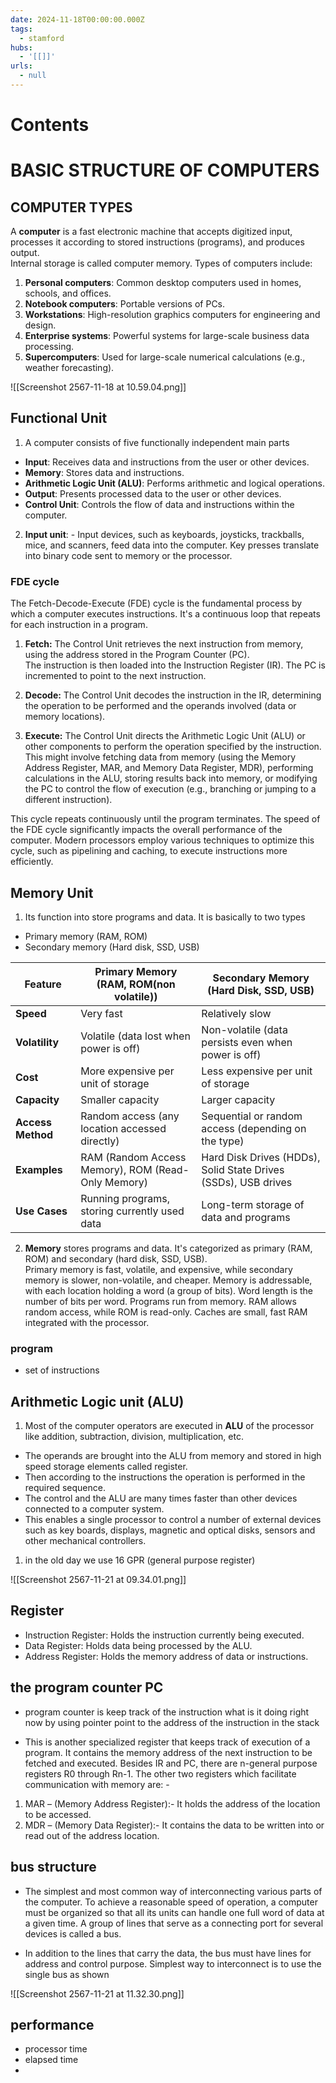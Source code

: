 ```yaml
---
date: 2024-11-18T00:00:00.000Z
tags:
  - stamford
hubs:
  - '[[]]'
urls:
  - null
---
```

# Contents

# BASIC STRUCTURE OF COMPUTERS

## COMPUTER TYPES

A **computer** is a fast electronic machine that accepts digitized input, processes it according to stored instructions (programs), and produces output.  
Internal storage is called computer memory. Types of computers include:

1. **Personal computers**: Common desktop computers used in homes, schools, and offices.
2. **Notebook computers**: Portable versions of PCs.
3. **Workstations**: High-resolution graphics computers for engineering and design.
4. **Enterprise systems**: Powerful systems for large-scale business data processing.
5. **Supercomputers**: Used for large-scale numerical calculations (e.g., weather forecasting).

![[Screenshot 2567-11-18 at 10.59.04.png]]

## Functional Unit

1. A computer consists of five functionally independent main parts

- **Input**: Receives data and instructions from the user or other devices.
- **Memory**: Stores data and instructions.
- **Arithmetic Logic Unit (ALU)**: Performs arithmetic and logical operations.
- **Output**: Presents processed data to the user or other devices.
- **Control Unit**: Controls the flow of data and instructions within the computer.

2. **Input unit**: -
   Input devices, such as keyboards, joysticks, trackballs, mice, and scanners, feed data into the computer.
   Key presses translate into binary code sent to memory or the processor.

### FDE cycle

The Fetch-Decode-Execute (FDE) cycle is the fundamental process by which a computer executes instructions. It's a continuous loop that repeats for each instruction in a program.

1. **Fetch:** The Control Unit retrieves the next instruction from memory, using the address stored in the Program Counter (PC).  
   The instruction is then loaded into the Instruction Register (IR).
   The PC is incremented to point to the next instruction.

2. **Decode:** The Control Unit decodes the instruction in the IR,
   determining the operation to be performed and the operands involved (data or memory locations).

3. **Execute:** The Control Unit directs the Arithmetic Logic Unit (ALU) or other components
   to perform the operation specified by the instruction.
   This might involve fetching data from memory (using the Memory Address Register, MAR,
   and Memory Data Register, MDR), performing calculations in the ALU, storing results back into memory,
   or modifying the PC to control the flow of execution (e.g., branching or jumping to a different instruction).

This cycle repeats continuously until the program terminates. The speed of the FDE cycle significantly impacts the overall performance of the computer. Modern processors employ various techniques to optimize this cycle, such as pipelining and caching, to execute instructions more efficiently.

## Memory Unit

1. Its function into store programs and data. It is basically to two types

- Primary memory (RAM, ROM)
- Secondary memory (Hard disk, SSD, USB)

| Feature           | Primary Memory (RAM, ROM(non volatile))                          | Secondary Memory (Hard Disk, SSD, USB)                         |
| ----------------- | -------------------------------------------------- | -------------------------------------------------------------- |
| **Speed**         | Very fast                                          | Relatively slow                                                |
| **Volatility**    | Volatile (data lost when power is off)             | Non-volatile (data persists even when power is off)            |
| **Cost**          | More expensive per unit of storage                 | Less expensive per unit of storage                             |
| **Capacity**      | Smaller capacity                                   | Larger capacity                                                |
| **Access Method** | Random access (any location accessed directly)     | Sequential or random access (depending on the type)            |
| **Examples**      | RAM (Random Access Memory), ROM (Read-Only Memory) | Hard Disk Drives (HDDs), Solid State Drives (SSDs), USB drives |
| **Use Cases**     | Running programs, storing currently used data      | Long-term storage of data and programs                         |

2. **Memory** stores programs and data. It's categorized as primary (RAM, ROM) and secondary (hard disk, SSD, USB).  
   Primary memory is fast, volatile, and expensive, while secondary memory is slower, non-volatile, and cheaper.
   Memory is addressable, with each location holding a word (a group of bits). Word length is the number of bits per word.
   Programs run from memory. RAM allows random access, while ROM is read-only. Caches are small, fast RAM integrated with the processor.

### program

- set of instructions

## Arithmetic Logic unit (ALU)

1. Most of the computer operators are executed in **ALU** of the processor like addition, subtraction, division, multiplication, etc.

- The operands are brought into the ALU from memory and stored in high speed storage elements called register.
- Then according to the instructions the operation is performed in the required sequence.
- The control and the ALU are many times faster than other devices connected to a computer system.
- This enables a single processor to control a number of external devices such as key boards, displays, magnetic and optical disks, sensors and other mechanical controllers.

1. in the old day we use 16 GPR (general purpose register)

![[Screenshot 2567-11-21 at 09.34.01.png]]

## Register

- Instruction Register: Holds the instruction currently being executed.
- Data Register: Holds data being processed by the ALU.
- Address Register: Holds the memory address of data or instructions.

## the program counter PC

- program counter is keep track of the instruction what is it doing right now
  by using pointer point to the address of the instruction in the stack

- This is another specialized register that keeps track of execution of a program.
  It contains the memory address of the next instruction to be fetched and executed.
  Besides IR and PC, there are n-general purpose registers R0 through Rn-1.
  The other two registers which facilitate communication with memory are: -

1. MAR – (Memory Address Register):- It holds the address of the location to be accessed.
2. MDR – (Memory Data Register):- It contains the data to be written into or read out of the address location.

## bus structure

- The simplest and most common way of interconnecting various parts of the computer.
  To achieve a reasonable speed of operation, a computer must be organized so that all its units can handle one full word of data at a given time.
  A group of lines that serve as a connecting port for several devices is called a bus.

- In addition to the lines that carry the data, the bus must have lines for address and control purpose.
  Simplest way to interconnect is to use the single bus as shown

![[Screenshot 2567-11-21 at 11.32.30.png]]

## performance

- processor time
- elapsed time
-
